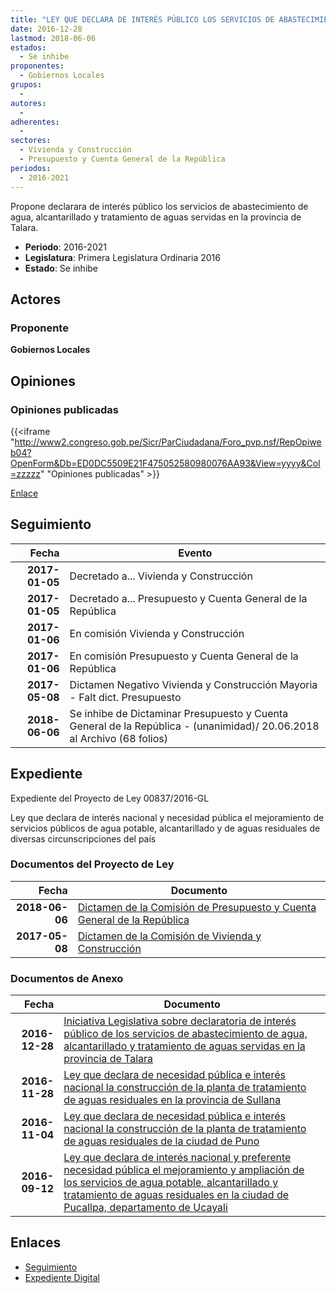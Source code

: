 ```yaml
---
title: "LEY QUE DECLARA DE INTERÉS PÚBLICO LOS SERVICIOS DE ABASTECIMIENTO DE AGUA, ALCANTARILLADO Y TRATAMIENTO DE AGUAS SERVIDAS EN LA PROVINCIA DE TALARA"
date: 2016-12-28
lastmod: 2018-06-06
estados: 
  - Se inhibe
proponentes: 
  - Gobiernos Locales
grupos: 
  - 
autores: 
  - 
adherentes: 
  - 
sectores: 
  - Vivienda y Construcción
  - Presupuesto y Cuenta General de la República
periodos: 
  - 2016-2021
---
```


Propone declarara de interés público los servicios de abastecimiento de agua, alcantarillado y tratamiento de aguas servidas en la provincia de Talara.

- **Periodo**: 2016-2021
- **Legislatura**: Primera Legislatura Ordinaria 2016
- **Estado**: Se inhibe

## Actores

### Proponente

**Gobiernos Locales**


## Opiniones

### Opiniones publicadas

{{<iframe "http://www2.congreso.gob.pe/Sicr/ParCiudadana/Foro_pvp.nsf/RepOpiweb04?OpenForm&Db=ED0DC5509E21F475052580980076AA93&View=yyyy&Col=zzzzz" "Opiniones publicadas" >}}

[Enlace](http://www2.congreso.gob.pe/Sicr/ParCiudadana/Foro_pvp.nsf/RepOpiweb04?OpenForm&Db=ED0DC5509E21F475052580980076AA93&View=yyyy&Col=zzzzz)

## Seguimiento

| Fecha | Evento |
|------:|--------|
| **2017-01-05** | Decretado a... Vivienda y Construcción|
| **2017-01-05** | Decretado a... Presupuesto y Cuenta General de la República|
| **2017-01-06** | En comisión Vivienda y Construcción|
| **2017-01-06** | En comisión Presupuesto y Cuenta General de la República|
| **2017-05-08** | Dictamen Negativo Vivienda y Construcción Mayoria - Falt dict. Presupuesto|
| **2018-06-06** | Se inhibe de Dictaminar Presupuesto y Cuenta General de la República - (unanimidad)/ 20.06.2018 al Archivo (68 folios)|


## Expediente

Expediente del Proyecto de Ley 00837/2016-GL

Ley que declara de interés nacional y necesidad pública el mejoramiento de servicios públicos de agua potable, alcantarillado y de aguas residuales de diversas circunscripciones del país


### Documentos del Proyecto de Ley

| Fecha | Documento |
|------:|--------|
| **2018-06-06** | [Dictamen de la Comisión de Presupuesto y Cuenta General de la República](http://www.leyes.congreso.gob.pe/Documentos/2016_2021/Dictamenes/Proyectos_de_Ley/00837DC17MAY20180606.pdf) |
| **2017-05-08** | [Dictamen de la Comisión de Vivienda y Construcción](http://www.leyes.congreso.gob.pe/Documentos/2016_2021/Dictamenes/Proyectos_de_Ley/00240DC24MAY20170508.pdf) |

### Documentos de Anexo

| Fecha | Documento |
|------:|--------|
| **2016-12-28** | [Iniciativa Legislativa sobre declaratoria de interés público de los servicios de abastecimiento de agua, alcantarillado y tratamiento de aguas servidas en la provincia de Talara](http://www.leyes.congreso.gob.pe/Documentos/2016_2021/Proyectos_de_Ley_y_de_Resoluciones_Legislativas/PL0083720161228..pdf) |
| **2016-11-28** | [Ley que declara de necesidad pública e interés nacional la construcción de la planta de tratamiento de aguas residuales en la provincia de Sullana](http://www.leyes.congreso.gob.pe/Documentos/2016_2021/Proyectos_de_Ley_y_de_Resoluciones_Legislativas/PL0070520161128..pdf) |
| **2016-11-04** | [Ley que declara de necesidad pública e interés nacional la construcción de la planta de tratamiento de aguas residuales de la ciudad de Puno](http://www.leyes.congreso.gob.pe/Documentos/2016_2021/Proyectos_de_Ley_y_de_Resoluciones_Legislativas/PL0053220161104.pdf) |
| **2016-09-12** | [Ley que declara de interés nacional y preferente necesidad pública el mejoramiento y ampliación de los servicios de agua potable, alcantarillado y tratamiento de aguas residuales en la ciudad de Pucallpa, departamento de Ucayali](http://www.leyes.congreso.gob.pe/Documentos/2016_2021/Proyectos_de_Ley_y_de_Resoluciones_Legislativas/PL0024020160912.pdf) |

## Enlaces 

- [Seguimiento](http://www2.congreso.gob.pe/Sicr/TraDocEstProc/CLProLey2016.nsf/f7fff46988ca05b1052578e100829cc7/f3f7dece1f9cfec9052580980062d419?OpenDocument)
- [Expediente Digital](http://www2.congreso.gob.pehttp://www2.congreso.gob.pe/Sicr/TraDocEstProc/CLProLey2016.nsf/f7fff46988ca05b1052578e100829cc7/f3f7dece1f9cfec9052580980062d419?OpenDocument&Click=05257FB7005EB655.eb71d0cf91d8294e05256cdf006b5706/$Body/0.1C6C)
